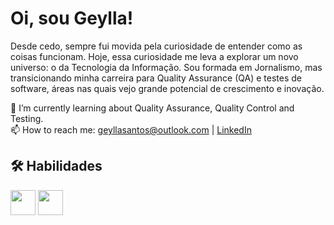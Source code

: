 
# Oi, sou Geylla!

Desde cedo, sempre fui movida pela curiosidade de entender como as coisas funcionam. Hoje, essa curiosidade me leva a explorar um novo universo: o da Tecnologia da Informação. 
Sou formada em Jornalismo, mas transicionando minha carreira para Quality Assurance (QA) e testes de software, áreas nas quais vejo grande potencial de crescimento e inovação.

🌱 I’m currently learning about Quality Assurance, Quality Control and Testing. <br>
📫 How to reach me: geyllasantos@outlook.com | [LinkedIn](https://www.linkedin.com/in/geyllalira/)

## 🛠 Habilidades
<img loading="lazy" src="https://cdn.jsdelivr.net/gh/devicons/devicon@latest/icons/python/python-original.svg" width="40" height="40"/> <img loading="lazy" src="https://cdn.jsdelivr.net/gh/devicons/devicon@latest/icons/java/java-original-wordmark.svg" width="40" height="40"/>
                    

<!--
**geyllalirasantos/geyllalirasantos** is a ✨ _special_ ✨ repository because its `README.md` (this file) appears on your GitHub profile.

Here are some ideas to get you started:

- 🔭 I’m currently working on ...
- 🌱 I’m currently learning ...
- 👯 I’m looking to collaborate on ...
- 🤔 I’m looking for help with ...
- 💬 Ask me about ...
- 📫 How to reach me: ...
- 😄 Pronouns: ...
- ⚡ Fun fact: ...
-->
